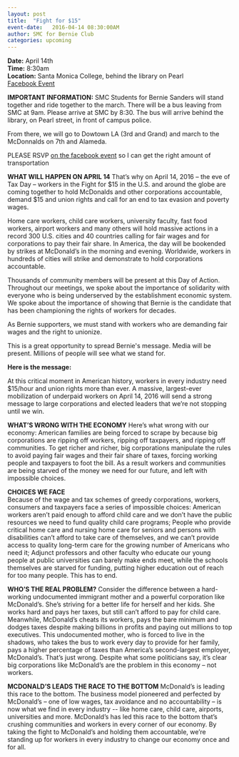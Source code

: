 ```yaml
---
layout: post
title:  "Fight for $15"
event-date:   2016-04-14 08:30:00AM
author: SMC for Bernie Club
categories: upcoming
---
```


<div class="post-info">
<b>Date:</b>  April 14th <br>
<b>Time:</b>  8:30am <br>
<b>Location:</b>  Santa Monica College, behind the library on Pearl<br>
<a href="https://www.facebook.com/events/136764640054849/"> Facebook Event </a> 
</div>




**IMPORTANT INFORMATION:**
SMC Students for Bernie Sanders will stand together and ride together to the march. There will be a bus leaving from SMC at 9am. Please arrive at SMC by 8:30. The bus will arrive behind the library, on Pearl street, in front of campus police.

From there, we will go to Dowtown LA (3rd and Grand) and march to the McDonnalds on 7th and Alameda.

PLEASE RSVP [on the facebook event][1] so I can get the right amount of transportation

**WHAT WILL HAPPEN ON APRIL 14**
That’s why on April 14, 2016 – the eve of Tax Day – workers in the Fight for $15 in the U.S. and around the globe are coming together to hold McDonalds and other corporations accountable, demand $15 and union rights and call for an end to tax evasion and poverty wages.

Home care workers, child care workers, university faculty, fast food workers, airport workers and many others will hold massive actions in a record 300 U.S. cities and 40 countries calling for fair wages and for corporations to pay their fair share. In America, the day will be bookended by strikes at McDonald’s in the morning and evening. Worldwide, workers in hundreds of cities will strike and demonstrate to hold corporations accountable.

Thousands of community members will be present at this Day of Action. Throughout our meetings, we spoke about the importance of solidarity with everyone who is being underserved by the establishment economic system. We spoke about the importance of showing that Bernie is the candidate that has been championing the rights of workers for decades.

As Bernie supporters, we must stand with workers who are demanding fair wages and the right to unionize.

This is a great opportunity to spread Bernie's message. Media will be present. Millions of people will see what we stand for.

**Here is the message:**

At this critical moment in American history, workers in every industry need $15/hour and union rights more than ever. A massive, largest-ever mobilization of underpaid workers on April 14, 2016 will send a strong message to large corporations and elected leaders that we’re not stopping until we win.

**WHAT’S WRONG WITH THE ECONOMY**
Here’s what wrong with our economy: American families are being forced to scrape by because big corporations are ripping off workers, ripping off taxpayers, and ripping off communities. To get richer and richer, big corporations manipulate the rules to avoid paying fair wages and their fair share of taxes, forcing working people and taxpayers to foot the bill. As a result workers and communities are being starved of the money we need for our future, and left with impossible choices.

**CHOICES WE FACE**   
Because of the wage and tax schemes of greedy corporations, workers, consumers and taxpayers face a series of impossible choices:
American workers aren’t paid enough to afford child care and we don’t have the public resources we need to fund quality child care programs;
People who provide critical home care and nursing home care for seniors and persons with disabilities can’t afford to take care of themselves, and we can’t provide access to quality long-term care for the growing number of Americans who need it;
Adjunct professors and other faculty who educate our young people at public universities can barely make ends meet, while the schools themselves are starved for funding, putting higher education out of reach for too many people.
This has to end.

**WHO’S THE REAL PROBLEM?**
Consider the difference between a hard-working undocumented immigrant mother and a powerful corporation like McDonald’s. She’s striving for a better life for herself and her kids. She works hard and pays her taxes, but still can’t afford to pay for child care. Meanwhile, McDonald’s cheats its workers, pays the bare minimum and dodges taxes despite making billions in profits and paying out millions to top executives. This undocumented mother, who is forced to live in the shadows, who takes the bus to work every day to provide for her family, pays a higher percentage of taxes than America’s second-largest employer, McDonald’s. That’s just wrong. Despite what some politicians say, it’s clear big corporations like McDonald’s are the problem in this economy – not workers.

**MCDONALD’S LEADS THE RACE TO THE BOTTOM**
McDonald’s is leading this race to the bottom. The business model pioneered and perfected by McDonald’s – one of low wages, tax avoidance and no accountability – is now what we find in every industry -- like home care, child care, airports, universities and more. McDonald’s has led this race to the bottom that’s crushing communities and workers in every corner of our economy. By taking the fight to McDonald’s and holding them accountable, we’re standing up for workers in every industry to change our economy once and for all.


[1]: https://www.facebook.com/events/136764640054849/
